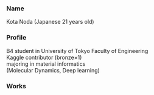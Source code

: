 <!--
**nodmaterial/nodmaterial** is a ✨ _special_ ✨ repository because its `README.md` (this file) appears on your GitHub profile.

Here are some ideas to get you started:
- 🔭 I’m currently working on ...
- 🌱 I’m currently learning ...
- 👯 I’m looking to collaborate on ...
- 🤔 I’m looking for help with ...
- 💬 Ask me about ...
- 📫 How to reach me: ...
- 😄 Pronouns: ...
- ⚡ Fun fact: ...
-->

### Name 
Kota Noda (Japanese 21 years old)

### Profile
B4 student in University of Tokyo Faculty of Engineering  
Kaggle contributor (bronze×1)  
majoring in material informatics  
(Molecular Dynamics, Deep learning)  

### Works

